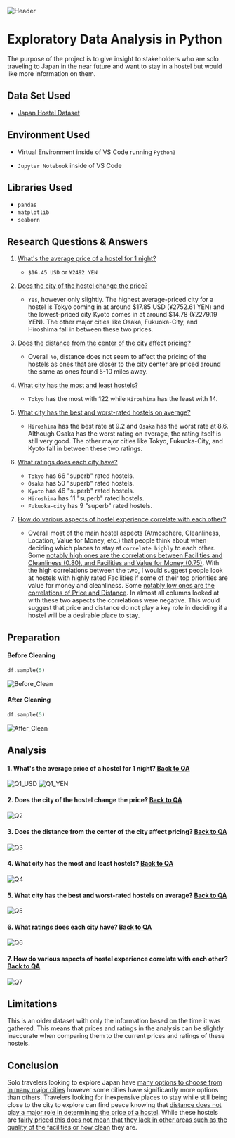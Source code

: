  ![Header](Images/Banner.png)
 
# Exploratory Data Analysis in Python
 
The purpose of the project is to give insight to stakeholders who are solo traveling to Japan in the near future and want to stay in a hostel but would like more information on them.
## Data Set Used

 - [Japan Hostel Dataset](https://www.kaggle.com/datasets/koki25ando/hostel-world-dataset/data)
## Environment Used

- Virtual Environment inside of VS Code running ```Python3```

- ```Jupyter Notebook``` inside of VS Code



## Libraries Used

- ```pandas```
- ```matplotlib```
- ```seaborn```
## Research Questions & Answers

1. [What's the average price of a hostel for 1 night?](#1-whats-the-average-price-of-a-hostel-for-1-night)
    - ``$16.45 USD`` or ``¥2492 YEN``

2. [Does the city of the hostel change the price?](#2-does-the-city-of-the-hostel-change-the-price)
    - ``Yes``, however only slightly. The highest average-priced city for a hostel is Tokyo coming in at around $17.85 USD (¥2752.61 YEN) and the lowest-priced city Kyoto comes in at around $14.78 (¥2279.19 YEN). The other major cities like Osaka, Fukuoka-City, and Hiroshima fall in between these two prices.

3. [Does the distance from the center of the city affect pricing?](#3-does-the-distance-from-the-center-of-the-city-affect-pricing)
    - Overall ``No``, distance does not seem to affect the pricing of the hostels as ones that are closer to the city center are priced around the same as ones found 5-10 miles away.

4. [What city has the most and least hostels?](#4-what-city-has-the-most-and-least-hostels)
    - ``Tokyo`` has the most with 122 while ``Hiroshima`` has the least with 14. 

5. [What city has the best and worst-rated hostels on average?](#5-what-city-has-the-best-and-worst-rated-hostels-on-average)
    - ``Hiroshima`` has the best rate at 9.2 and ``Osaka`` has the worst rate at 8.6. Although Osaka has the worst rating on average, the rating itself is still very good. The other major cities like Tokyo, Fukuoka-City, and Kyoto fall in between these two ratings.

6. [What ratings does each city have?](#6-what-ratings-does-each-city-have)
    - ``Tokyo`` has 66 "superb" rated hostels.
    - ``Osaka`` has 50 "superb" rated hostels.
    - ``Kyoto`` has 46 "superb" rated hostels.
    - ``Hiroshima`` has 11 "superb" rated hostels.
    - ``Fukuoka-city`` has 9 "superb" rated hostels.

7. [How do various aspects of hostel experience correlate with each other?](#7-how-do-various-aspects-of-hostel-experience-correlate-with-each-other)
    - Overall most of the main hostel aspects (Atmosphere, Cleanliness, Location, Value for Money, etc.) that people think about when deciding which places to stay at ``correlate highly`` to each other. Some <ins>notably high ones are the correlations between Facilities and Cleanliness (0.80), and Facilities and Value for Money (0.75)</ins>. With the high correlations between the two, I would suggest people look at hostels with highly rated Facilities if some of their top priorities are value for money and cleanliness. Some <ins>notably low ones are the correlations of Price and Distance</ins>. In almost all columns looked at with these two aspects the correlations were negative. This would suggest that price and distance do not play a key role in deciding if a hostel will be a desirable place to stay.

## Preparation

#### Before Cleaning
```python
df.sample(5)
``` 
   ![Before_Clean](Images/Before_Clean.png)

#### After Cleaning
```python
df.sample(5)
``` 
   ![After_Clean](Images/After_Clean.png)
## Analysis

#### 1. What's the average price of a hostel for 1 night? [Back to QA](#research-questions--answers)
   ![Q1_USD](Images/Q1_USD.png) ![Q1_YEN](Images/Q1_YEN.png) 
#### 2. Does the city of the hostel change the price? [Back to QA](#research-questions--answers)
   ![Q2](Images/Q2.png)
#### 3. Does the distance from the center of the city affect pricing? [Back to QA](#research-questions--answers)
   ![Q3](Images/Q3.png)
#### 4. What city has the most and least hostels? [Back to QA](#research-questions--answers)
   ![Q4](Images/Q4.png)
#### 5. What city has the best and worst-rated hostels on average? [Back to QA](#research-questions--answers)
   ![Q5](Images/Q5.png)
#### 6. What ratings does each city have? [Back to QA](#research-questions--answers)
   ![Q6](Images/Q6.png)
#### 7. How do various aspects of hostel experience correlate with each other? [Back to QA](#research-questions--answers)
   ![Q7](Images/Q7.png)
## Limitations

This is an older dataset with only the information based on the time it was gathered. This means that prices and ratings in the analysis can be slightly inaccurate when comparing them to the current prices and ratings of these hostels.
## Conclusion

Solo travelers looking to explore Japan have <ins>many options to choose from in many major cities</ins> however some cities have significantly more options than others. Travelers looking for inexpensive places to stay while still being close to the city to explore can find peace knowing that <ins>distance does not play a major role in determining the price of a hostel</ins>. While these hostels are <ins>fairly priced this does not mean that they lack in other areas such as the quality of the facilities or how clean</ins> they are.

